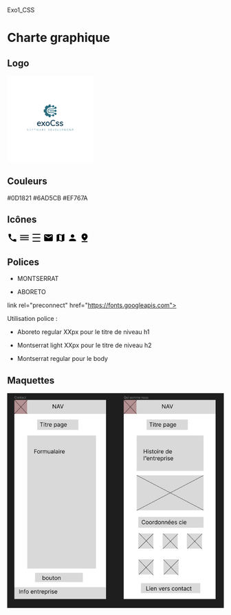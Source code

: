Exo1_CSS

# Charte graphique

## Logo

![label](vraiLogoExoCss.png)

## Couleurs 

#0D1821
#6AD5CB
#EF767A

## Icônes 

![label](/icones/ic-baseline-call.svg)
![label](/icones/ic-baseline-dehaze.svg)
![label](/icones/ic-baseline-density-medium.svg)
![label](/icones/ic-baseline-mail.svg)
![label](/icones/ic-baseline-map.svg)
![label](/icones/ic-baseline-person.svg)
![label](/icones/ic-round-pin-drop.svg)

## Polices

- MONTSERRAT


<link rel="preconnect" href="https://fonts.googleapis.com"><link rel="preconnect" href="https://fonts.gstatic.com" crossorigin><link href="https://fonts.googleapis.com/css2?family=Montserrat:ital,wght@0,200;0,300;0,600;0,900;1,200;1,300;1,600;1,900&display=swap" rel="stylesheet">

<style> @import url('https://fonts.googleapis.com/css2?family=Montserrat:ital,wght@0,200;0,300;0,600;0,900;1,200;1,300;1,600;1,900&display=swap'); </style>


- ABORETO

link rel="preconnect" href="https://fonts.googleapis.com"><link rel="preconnect" href="https://fonts.gstatic.com" crossorigin><link href="https://fonts.googleapis.com/css2?family=Aboreto&display=swap" rel="stylesheet">

<style> @import url('https://fonts.googleapis.com/css2?family=Aboreto&display=swap'); </style>


Utilisation police :

- Aboreto regular XXpx pour le titre de niveau h1

- Montserrat light XXpx pour le titre de niveau h2

- Montserrat regular pour le body

## Maquettes

![label](MicrosoftTeams-image.png)